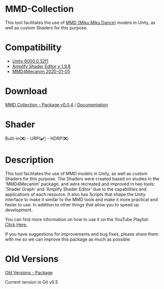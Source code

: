 # MMD-Collection
This tool facilitates the use of [MMD (Miku Miku Dance)](https://learnmmd.com/downloads/) models in Unity, as well as custom Shaders for this purpose. 

# Compatibility
- [Unity 6000.0.32f1](https://unity.com/pt/releases/editor/whats-new/6000.0.32)
- [Amplify Shader Editor v 1.9.8](https://assetstore.unity.com/packages/tools/visual-scripting/amplify-shader-editor-68570)
- [MMD4Mecanim 2020-01-05](https://stereoarts.jp/)

# Download

[MMD Collection - Package v0.0.4](https://drive.google.com/file/d/1UDvxLeSVpKacJsKA-HoOdVHgNYSqF-ge/view?usp=drive_link)
 / 
[Documentation](https://drive.google.com/file/d/1reVZH_EZY4Eb-oxNNoaqKBcrkZygvoFU/view?usp=drive_link)

# Shader

Built-in(❌) - URP(✔️) - HDRP(❌)

# Description

This tool facilitates the use of MMD models in Unity, as well as custom Shaders for this purpose.
The Shaders were created based on studies in the 'MMD4Mecanim' package, and were recreated and improved in two tools: 'Shader Graph' and 'Amplify Shader Editor' due to the capabilities and applications of each resource.
It also has Scripts that shape the Unity interface to make it similar to the MMD tools and make it more practical and faster to use. In addition to other things that allow you to speed up development.

You can find more information on how to use it on the YouTube Playlist: [Click Here.](https://youtube.com/playlist?list=PL5hnfx09yM4IWSWveW0NKCfX1Anec4dw7&si=GZeV6Jm0JcsiMCxo)

If you have suggestions for improvements and bug fixes, please share them with me so we can improve this package as much as possible.

# Old Versions
[Old Versions - Package](https://drive.google.com/drive/folders/19pbcDSKguJPxQJnT9euMLY83m2MjU8hO?usp=drive_link)

Current version in Git v5.5